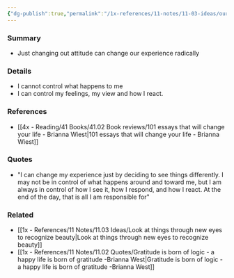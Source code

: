 ```yaml
---
{"dg-publish":true,"permalink":"/1x-references/11-notes/11-03-ideas/our-attitude-makes-all-the-difference/","title":"Our attitude makes all the difference","created":"2022-11-14T21:33:33.000+03:00","updated":"2024-02-14T20:18:26.209+03:00"}
---
```



### Summary
- Just changing out attitude can change our experience radically

### Details
- I cannot control what happens to me
- I can control my feelings, my view and how I react.

### References
- [[4x - Reading/41 Books/41.02 Book reviews/101 essays that will change your life - Brianna Wiest\|101 essays that will change your life - Brianna Wiest]]

### Quotes
- "I can change my experience just by deciding to see things differently. I may not be in control of what happens around and toward me, but I am always in control of how I see it, how I respond, and how I react. At the end of the day, that is all I am responsible for"

### Related
- [[1x - References/11 Notes/11.03 Ideas/Look at things through new eyes to recognize beauty\|Look at things through new eyes to recognize beauty]]
- [[1x - References/11 Notes/11.02 Quotes/Gratitude is born of logic - a happy life is born of gratitude -Brianna West\|Gratitude is born of logic - a happy life is born of gratitude -Brianna West]]
